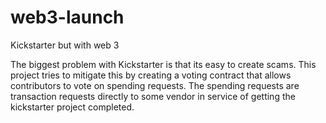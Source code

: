 # web3-launch
Kickstarter but with web 3

The biggest problem with Kickstarter is that its easy to create scams. This project tries to mitigate this by creating a voting contract that allows contributors to vote on spending requests. The spending requests are transaction requests directly to some vendor in service of getting the kickstarter project completed.
